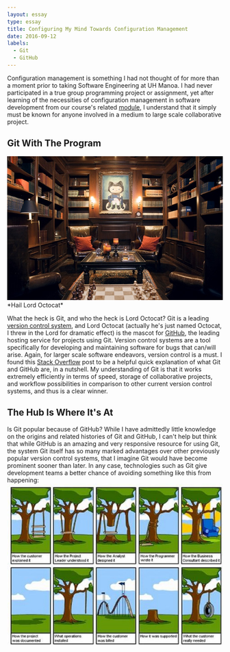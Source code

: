 ```yaml
---
layout: essay
type: essay
title: Configuring My Mind Towards Configuration Management
date: 2016-09-12
labels:
  - Git
  - GitHub
---
```


Configuration management is something I had not thought of for more than a moment prior to taking Software Engineering at UH Manoa.  I had never participated in a true group programming project or assignment, yet after learning of the necessities of configuration management in software development from our course's related [module](http://courses.ics.hawaii.edu/ics314f16/modules/configuration-management/), I understand that it simply must be known for anyone involved in a medium to large scale collaborative project.

## Git With The Program

<img class="ui large right spaced image" src="../images/E17_githubOffice.jpg">
*Hail Lord Octocat*

What the heck is Git, and who the heck is Lord Octocat?  Git is a leading [version control system](https://git-scm.com/book/en/v2/Getting-Started-About-Version-Control), and Lord Octocat (actually he's just named Octocat, I threw in the Lord for dramatic effect) is the mascot for [GitHub](https://github.com/), the leading hosting service for projects using Git.  Version control systems are a tool specifically for developing and maintaining software for bugs that can/will arise.  Again, for larger scale software endeavors, version control is a must.  I found this [Stack Overflow](http://stackoverflow.com/questions/13321556/difference-between-git-and-github) post to be a helpful quick explanation of what Git and GitHub are, in a nutshell.  My understanding of Git is that it works extremely efficiently in terms of speed, storage of collaborative projects, and workflow possibilities in comparison to other current version control systems, and thus is a clear winner.

## The Hub Is Where It's At

Is Git popular because of GitHub?  While I have admittedly little knowledge on the origins and related histories of Git and GitHub, I can't help but think that while GitHub is an amazing and very responsive resource for using Git, the system Git itself has so many marked advantages over other previously popular version control systems, that I imagine Git would have become prominent sooner than later.  In any case, technologies such as Git give development teams a better chance of avoiding something like this from happening:
<img class="ui large right spaced image" src="../images/E17_softwareEngineering.jpg">


